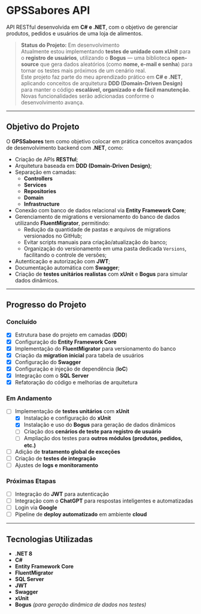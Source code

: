 # GPSSabores API

API RESTful desenvolvida em **C# e .NET**, com o objetivo de gerenciar produtos, pedidos e usuários de uma loja de alimentos.

> **Status do Projeto:** Em desenvolvimento  
> Atualmente estou implementando **testes de unidade com xUnit** para o **registro de usuários**, utilizando o **Bogus** — uma biblioteca **open-source** que gera dados aleatórios (como **nome, e-mail e senha**) para tornar os testes mais próximos de um cenário real.  
> Este projeto faz parte do meu aprendizado prático em **C# e .NET**, aplicando conceitos de arquitetura **DDD (Domain-Driven Design)** para manter o código **escalável, organizado e de fácil manutenção**.  
> Novas funcionalidades serão adicionadas conforme o desenvolvimento avança.

---

## Objetivo do Projeto

O **GPSSabores** tem como objetivo colocar em prática conceitos avançados de desenvolvimento backend com **.NET**, como:

- Criação de APIs **RESTful**;
- Arquitetura baseada em **DDD (Domain-Driven Design)**;
- Separação em camadas:
  - **Controllers**
  - **Services**
  - **Repositories**
  - **Domain**
  - **Infrastructure**
- Conexão com banco de dados relacional via **Entity Framework Core**;
- Gerenciamento de migrations e versionamento do banco de dados utilizando **FluentMigrator**, permitindo:
  - Redução da quantidade de pastas e arquivos de migrations versionados no GitHub;
  - Evitar scripts manuais para criação/atualização do banco;
  - Organização do versionamento em uma pasta dedicada `Versions`, facilitando o controle de versões;
- Autenticação e autorização com **JWT**;
- Documentação automática com **Swagger**;
- Criação de **testes unitários realistas** com **xUnit** e **Bogus** para simular dados dinâmicos.

---

## Progresso do Projeto

### **Concluído**

- [x] Estrutura base do projeto em camadas (**DDD**)  
- [x] Configuração do **Entity Framework Core**  
- [x] Implementação do **FluentMigrator** para versionamento do banco  
- [x] Criação da **migration inicial** para tabela de usuários  
- [x] Configuração do **Swagger**  
- [x] Configuração e injeção de dependência (**IoC**)  
- [x] Integração com o **SQL Server**  
- [x] Refatoração do código e melhorias de arquitetura  

### **Em Andamento**

- [ ] Implementação de **testes unitários** com **xUnit**  
  - [x] Instalação e configuração do **xUnit**  
  - [x] Instalação e uso do **Bogus** para geração de dados dinâmicos  
  - [ ] Criação dos **cenários de teste para registro de usuário**  
  - [ ] Ampliação dos testes para **outros módulos (produtos, pedidos, etc.)**  
- [ ] Adição de **tratamento global de exceções**  
- [ ] Criação de **testes de integração**  
- [ ] Ajustes de **logs e monitoramento**

### **Próximas Etapas**

- [ ] Integração do **JWT** para autenticação  
- [ ] Integração com o **ChatGPT** para respostas inteligentes e automatizadas  
- [ ] Login via **Google**  
- [ ] Pipeline de **deploy automatizado** em ambiente **cloud**

---

## Tecnologias Utilizadas

- **.NET 8**
- **C#**
- **Entity Framework Core**
- **FluentMigrator**
- **SQL Server**
- **JWT**
- **Swagger**
- **xUnit**
- **Bogus** *(para geração dinâmica de dados nos testes)*
